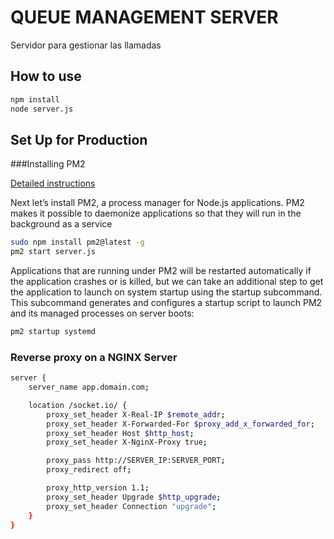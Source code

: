 # QUEUE MANAGEMENT SERVER

Servidor para gestionar las llamadas

## How to use

```bash
npm install
node server.js
```

## Set Up for Production

###Installing PM2

[Detailed instructions](https://www.digitalocean.com/community/tutorials/how-to-set-up-a-node-js-application-for-production-on-ubuntu-18-04)

Next let’s install PM2, a process manager for Node.js applications. PM2 makes it possible to daemonize applications so that they will run in the background as a service

```bash
sudo npm install pm2@latest -g
pm2 start server.js
```

Applications that are running under PM2 will be restarted automatically if the application crashes or is killed, but we can take an additional step to get the application to launch on system startup using the startup subcommand. This subcommand generates and configures a startup script to launch PM2 and its managed processes on server boots:

```bash
pm2 startup systemd
```

### Reverse proxy on a NGINX Server

```bash
server {
    server_name app.domain.com;

    location /socket.io/ {
        proxy_set_header X-Real-IP $remote_addr;
        proxy_set_header X-Forwarded-For $proxy_add_x_forwarded_for;
        proxy_set_header Host $http_host;
        proxy_set_header X-NginX-Proxy true;

        proxy_pass http://SERVER_IP:SERVER_PORT;
        proxy_redirect off;

        proxy_http_version 1.1;
        proxy_set_header Upgrade $http_upgrade;
        proxy_set_header Connection "upgrade";
    }
}

```
